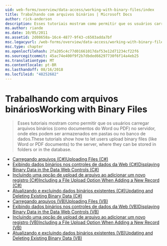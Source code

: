 ```yaml
---
uid: web-forms/overview/data-access/working-with-binary-files/index
title: Trabalhando com arquivos binários | Microsoft Docs
author: rick-anderson
description: Esses tutoriais mostram como permitir que os usuários carregar arquivos binários (como documentos do Word ou PDF) no servidor, onde eles podem ser armazenados em pastas ou no banco de dados.
ms.author: riande
ms.date: 10/05/2011
ms.assetid: 2d08658a-16c4-4877-9f43-c6503adda7bf
msc.legacyurl: /web-forms/overview/data-access/working-with-binary-files
msc.type: chapter
ms.openlocfilehash: 2fa205c4c77d01661017daf53e12d71234cf22f6
ms.sourcegitcommit: 45ac74e400f9f2b7dbded66297730f6f14a4eb25
ms.translationtype: MT
ms.contentlocale: pt-BR
ms.lasthandoff: 08/16/2018
ms.locfileid: "48252682"
---
```

<a name="working-with-binary-files"></a><span data-ttu-id="6445e-103">Trabalhando com arquivos binários</span><span class="sxs-lookup"><span data-stu-id="6445e-103">Working with Binary Files</span></span>
====================
> <span data-ttu-id="6445e-104">Esses tutoriais mostram como permitir que os usuários carregar arquivos binários (como documentos do Word ou PDF) no servidor, onde eles podem ser armazenados em pastas ou no banco de dados.</span><span class="sxs-lookup"><span data-stu-id="6445e-104">These tutorials show how to let users upload binary files (like Word or PDF documents) to the server, where they can be stored in folders or in the database.</span></span>


- [<span data-ttu-id="6445e-105">Carregando arquivos (C#)</span><span class="sxs-lookup"><span data-stu-id="6445e-105">Uploading Files (C#)</span></span>](uploading-files-cs.md)
- [<span data-ttu-id="6445e-106">Exibindo dados binários nos controles de dados da Web (C#)</span><span class="sxs-lookup"><span data-stu-id="6445e-106">Displaying Binary Data in the Data Web Controls (C#)</span></span>](displaying-binary-data-in-the-data-web-controls-cs.md)
- [<span data-ttu-id="6445e-107">Incluindo uma opção de upload de arquivo ao adicionar um novo registro (C#)</span><span class="sxs-lookup"><span data-stu-id="6445e-107">Including a File Upload Option When Adding a New Record (C#)</span></span>](including-a-file-upload-option-when-adding-a-new-record-cs.md)
- [<span data-ttu-id="6445e-108">Atualizando e excluindo dados binários existentes (C#)</span><span class="sxs-lookup"><span data-stu-id="6445e-108">Updating and Deleting Existing Binary Data (C#)</span></span>](updating-and-deleting-existing-binary-data-cs.md)
- [<span data-ttu-id="6445e-109">Carregando arquivos (VB)</span><span class="sxs-lookup"><span data-stu-id="6445e-109">Uploading Files (VB)</span></span>](uploading-files-vb.md)
- [<span data-ttu-id="6445e-110">Exibindo dados binários nos controles de dados da Web (VB)</span><span class="sxs-lookup"><span data-stu-id="6445e-110">Displaying Binary Data in the Data Web Controls (VB)</span></span>](displaying-binary-data-in-the-data-web-controls-vb.md)
- [<span data-ttu-id="6445e-111">Incluindo uma opção de upload de arquivo ao adicionar um novo registro (VB)</span><span class="sxs-lookup"><span data-stu-id="6445e-111">Including a File Upload Option When Adding a New Record (VB)</span></span>](including-a-file-upload-option-when-adding-a-new-record-vb.md)
- [<span data-ttu-id="6445e-112">Atualizando e excluindo dados binários existentes (VB)</span><span class="sxs-lookup"><span data-stu-id="6445e-112">Updating and Deleting Existing Binary Data (VB)</span></span>](updating-and-deleting-existing-binary-data-vb.md)
